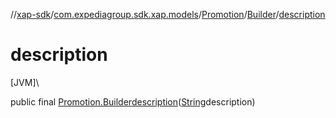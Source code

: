 //[xap-sdk](../../../../index.md)/[com.expediagroup.sdk.xap.models](../../index.md)/[Promotion](../index.md)/[Builder](index.md)/[description](description.md)

# description

[JVM]\

public final [Promotion.Builder](index.md)[description](description.md)([String](https://docs.oracle.com/javase/8/docs/api/java/lang/String.html)description)
